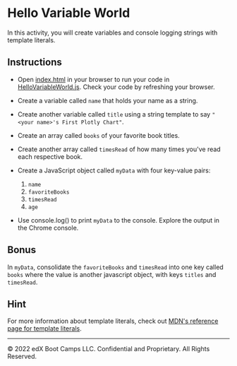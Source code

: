 # Hello Variable World

In this activity, you will create variables and console logging strings with template literals.

## Instructions

* Open [index.html](Unsolved/index.html) in your browser to run your code in [HelloVariableWorld.js](Unsolved/HelloVariableWorld.js). Check your code by refreshing your browser.

* Create a variable called `name` that holds your name as a string.

* Create another variable called `title` using a string template to say `"<your name>'s First Plotly Chart"`.

* Create an array called `books` of your favorite book titles.

* Create another array called `timesRead` of how many times you've read each respective book.

* Create a JavaScript object called `myData` with four key-value pairs:

  1. `name`
  2. `favoriteBooks`
  3. `timesRead`
  4. `age`

* Use console.log() to print `myData` to the console. Explore the output in the Chrome console.

## Bonus

In `myData`, consolidate the `favoriteBooks` and `timesRead` into one key called `books` where the value is another javascript object, with keys `titles` and `timesRead`.

## Hint

For more information about template literals, check out [MDN's reference page for template literals](https://developer.mozilla.org/en/docs/Web/JavaScript/Reference/Template_literals).

---

© 2022 edX Boot Camps LLC. Confidential and Proprietary. All Rights Reserved.
